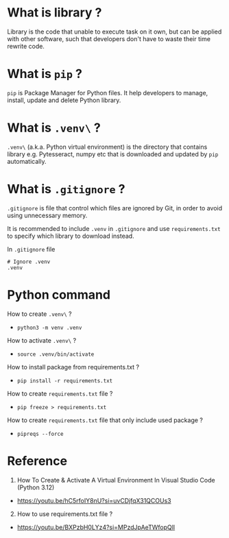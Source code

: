 # What is library ?

Library is the code that unable to execute task on it own, but can be applied with other software, such that developers don't have to waste their time rewrite code.

# What is `pip` ?

`pip` is Package Manager for Python files. It help developers to manage, install, update and delete Python library.

# What is `.venv\` ?

`.venv\` (a.k.a. Python virtual environment) is the directory that contains library e.g. Pytesseract, numpy etc that is downloaded and updated by `pip` automatically.

# What is `.gitignore` ?

`.gitignore` is file that control which files are ignored by Git, in order to avoid using unnecessary memory.

It is recommended to include `.venv` in `.gitignore` and use `requirements.txt` to specify which library to download instead.

In `.gitignore` file

```
# Ignore .venv
.venv
```

# Python command

How to create `.venv\` ?
* `python3 -m venv .venv`

How to activate `.venv\` ?
* `source .venv/bin/activate` 

How to install package from requirements.txt ?
* `pip install -r requirements.txt`

How to create `requirements.txt` file ?
* `pip freeze > requirements.txt`

How to create `requirements.txt` file that only include used package ?
* `pipreqs --force`

# Reference

1. How To Create & Activate A Virtual Environment In Visual Studio Code (Python 3.12)
* https://youtu.be/hC5rfoIY8nU?si=uvCDjfqX31QCOUs3
2. How to use requirements.txt file ?
* https://youtu.be/BXPzbH0LYz4?si=MPzdJpAeTWfopQlI
